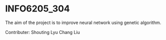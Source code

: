 # INFO6205_304


The aim of the project is to improve neural network using genetic algorithm.

Contributer:
Shouting Lyu
Chang Liu
